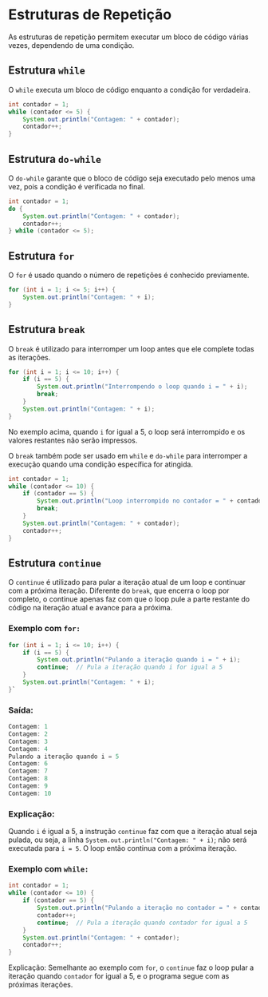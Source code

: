 # Estruturas de Repetição

As estruturas de repetição permitem executar um bloco de código várias vezes, dependendo de uma condição.

## Estrutura `while`

O `while` executa um bloco de código enquanto a condição for verdadeira.

```java
int contador = 1;
while (contador <= 5) {
    System.out.println("Contagem: " + contador);
    contador++;
}
```

## Estrutura `do-while`

O `do-while` garante que o bloco de código seja executado pelo menos uma vez, pois a condição é verificada no final.

```java
int contador = 1;
do {
    System.out.println("Contagem: " + contador);
    contador++;
} while (contador <= 5);
```

## Estrutura `for`

O `for` é usado quando o número de repetições é conhecido previamente.

```java
for (int i = 1; i <= 5; i++) {
    System.out.println("Contagem: " + i);
}
```

## Estrutura `break`

O `break` é utilizado para interromper um loop antes que ele complete todas as iterações.

```java
for (int i = 1; i <= 10; i++) {
    if (i == 5) {
        System.out.println("Interrompendo o loop quando i = " + i);
        break;
    }
    System.out.println("Contagem: " + i);
}
```

No exemplo acima, quando `i` for igual a 5, o loop será interrompido e os valores restantes não serão impressos.

O `break` também pode ser usado em `while` e `do-while` para interromper a execução quando uma condição específica for atingida.

```java
int contador = 1;
while (contador <= 10) {
    if (contador == 5) {
        System.out.println("Loop interrompido no contador = " + contador);
        break;
    }
    System.out.println("Contagem: " + contador);
    contador++;
}
```
## Estrutura `continue`
O `continue` é utilizado para pular a iteração atual de um loop e continuar com a próxima iteração. Diferente do `break`, que encerra o loop por completo, o continue apenas faz com que o loop pule a parte restante do código na iteração atual e avance para a próxima.

### Exemplo com `for:`
```java
for (int i = 1; i <= 10; i++) {
    if (i == 5) {
        System.out.println("Pulando a iteração quando i = " + i);
        continue;  // Pula a iteração quando i for igual a 5
    }
    System.out.println("Contagem: " + i);
}`
```

### Saída:

```java
Contagem: 1
Contagem: 2
Contagem: 3
Contagem: 4
Pulando a iteração quando i = 5
Contagem: 6
Contagem: 7
Contagem: 8
Contagem: 9
Contagem: 10
```

### Explicação: 
Quando `i` é igual a 5, a instrução `continue` faz com que a iteração atual seja pulada, ou seja, a linha `System.out.println("Contagem: " + i)`; não será executada para `i = 5`. O loop então continua com a próxima iteração.

### Exemplo com `while:`
```java
int contador = 1;
while (contador <= 10) {
    if (contador == 5) {
        System.out.println("Pulando a iteração no contador = " + contador);
        contador++;
        continue;  // Pula a iteração quando contador for igual a 5
    }
    System.out.println("Contagem: " + contador);
    contador++;
}
```
Explicação: Semelhante ao exemplo com `for`, o `continue` faz o loop pular a iteração quando `contador` for igual a 5, e o programa segue com as próximas iterações.